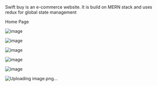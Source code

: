Swift buy is an e-commerce website. It is build on MERN stack and uses redux for global state management

Home Page

![image](https://github.com/nishitapande/SwiftBuy/assets/89330962/eec08543-6c0b-4ad6-a76e-cc440b83cc9e)


![image](https://github.com/nishitapande/SwiftBuy/assets/89330962/25ccf407-ea38-4ac5-82e1-56065c29a8ff)


![image](https://github.com/nishitapande/SwiftBuy/assets/89330962/3d8c0ce7-37b5-45b6-a9e1-9c2bf7e40f51)



![image](https://github.com/nishitapande/SwiftBuy/assets/89330962/bc941277-26da-4bb0-876a-497636cf2c98)



![image](https://github.com/nishitapande/SwiftBuy/assets/89330962/588ca1d5-2b67-4199-af2b-7f33b6518ab9)



![Uploading image.png…]()

